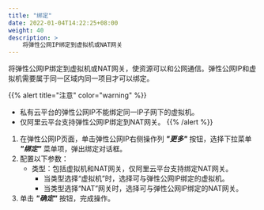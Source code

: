```yaml
---
title: "绑定"
date: 2022-01-04T14:22:25+08:00
weight: 40
description: >
    将弹性公网IP绑定到虚拟机或NAT网关
---
```


将弹性公网IP绑定到虚拟机或NAT网关，使资源可以和公网通信。弹性公网IP和虚拟机需要属于同一区域内同一项目才可以绑定。

{{% alert title="注意" color="warning" %}}
- 私有云平台的弹性公网IP不能绑定同一IP子网下的虚拟机。
- 仅阿里云平台支持弹性公网IP绑定到NAT网关。
{{% /alert %}}

1. 在弹性公网IP页面，单击弹性公网IP右侧操作列 **_"更多"_** 按钮，选择下拉菜单 **_"绑定"_** 菜单项，弹出绑定对话框。
2. 配置以下参数：
    - 类型：包括虚拟机和NAT网关，仅阿里云平台支持绑定NAT网关。
        - 当类型选择“虚拟机”时，选择可与弹性公网IP绑定的虚拟机。
        - 当类型选择“NAT”网关时，选择可与弹性公网IP绑定的NAT网关。
3. 单击 **_"确定"_** 按钮，完成操作。